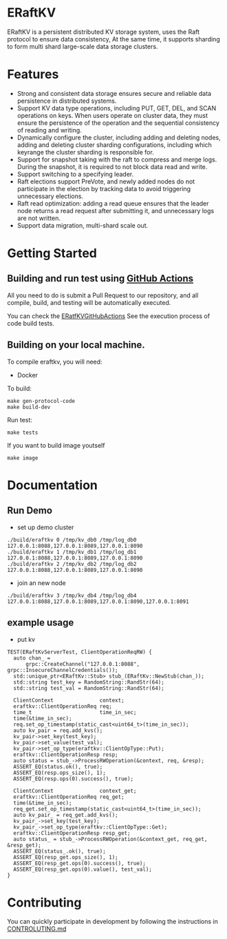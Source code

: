 # ERaftKV 

ERaftKV is a persistent distributed KV storage system, uses the Raft protocol to ensure data consistency, At the same time, it supports sharding to form multi shard large-scale data storage clusters.

# Features
- Strong and consistent data storage ensures secure and reliable data persistence in distributed systems.
- Support KV data type operations, including PUT, GET, DEL, and SCAN operations on keys. When users operate on cluster data, they must ensure the persistence of the operation and the sequential consistency of reading and writing.
- Dynamically configure the cluster, including adding and deleting nodes, adding and deleting cluster sharding configurations, including which keyrange the cluster sharding is responsible for.
- Support for snapshot taking with the raft to compress and merge logs. During the snapshot, it is required to not block data read and write.
- Support switching to a specifying leader.
- Raft elections support PreVote, and newly added nodes do not participate in the election by tracking data to avoid triggering unnecessary elections.
- Raft read optimization: adding a read queue ensures that the leader node returns a read request after submitting it, and unnecessary logs are not written.
- Support data migration, multi-shard scale out.

# Getting Started

## Building and run test using [GitHub Actions](https://github.com/features/actions)

All you need to do is submit a Pull Request to our repository, and all compile, build, and testing will be automatically executed.

You can check the [ERatfKVGitHubActions](https://github.com/eraft-io/eraft/actions) See the execution process of code build tests.

## Building on your local machine.

To compile eraftkv, you will need:
- Docker

To build:
```
make gen-protocol-code
make build-dev
```

Run test:
```
make tests
```

If you want to build image youtself
```
make image
```

# Documentation

## Run Demo

- set up demo cluster

```
./build/eraftkv 0 /tmp/kv_db0 /tmp/log_db0 127.0.0.1:8088,127.0.0.1:8089,127.0.0.1:8090
./build/eraftkv 1 /tmp/kv_db1 /tmp/log_db1 127.0.0.1:8088,127.0.0.1:8089,127.0.0.1:8090
./build/eraftkv 2 /tmp/kv_db2 /tmp/log_db2 127.0.0.1:8088,127.0.0.1:8089,127.0.0.1:8090

```

- join an new node

```
./build/eraftkv 3 /tmp/kv_db4 /tmp/log_db4 127.0.0.1:8088,127.0.0.1:8089,127.0.0.1:8090,127.0.0.1:8091

```

## example usage

- put kv
```
TEST(ERaftKvServerTest, ClientOperationReqRW) {
  auto chan_ =
      grpc::CreateChannel("127.0.0.1:8088", grpc::InsecureChannelCredentials());
  std::unique_ptr<ERaftKv::Stub> stub_(ERaftKv::NewStub(chan_));
  std::string test_key = RandomString::RandStr(64);
  std::string test_val = RandomString::RandStr(64);

  ClientContext               context;
  eraftkv::ClientOperationReq req;
  time_t                      time_in_sec;
  time(&time_in_sec);
  req.set_op_timestamp(static_cast<uint64_t>(time_in_sec));
  auto kv_pair = req.add_kvs();
  kv_pair->set_key(test_key);
  kv_pair->set_value(test_val);
  kv_pair->set_op_type(eraftkv::ClientOpType::Put);
  eraftkv::ClientOperationResp resp;
  auto status = stub_->ProcessRWOperation(&context, req, &resp);
  ASSERT_EQ(status.ok(), true);
  ASSERT_EQ(resp.ops_size(), 1);
  ASSERT_EQ(resp.ops(0).success(), true);

  ClientContext               context_get;
  eraftkv::ClientOperationReq req_get;
  time(&time_in_sec);
  req_get.set_op_timestamp(static_cast<uint64_t>(time_in_sec));
  auto kv_pair_ = req_get.add_kvs();
  kv_pair_->set_key(test_key);
  kv_pair_->set_op_type(eraftkv::ClientOpType::Get);
  eraftkv::ClientOperationResp resp_get;
  auto status_ = stub_->ProcessRWOperation(&context_get, req_get, &resp_get);
  ASSERT_EQ(status_.ok(), true);
  ASSERT_EQ(resp_get.ops_size(), 1);
  ASSERT_EQ(resp_get.ops(0).success(), true);
  ASSERT_EQ(resp_get.ops(0).value(), test_val);
}
```

# Contributing

You can quickly participate in development by following the instructions in [CONTROLUTING.md](https://github.com/eraft-io/eraft/blob/master/CONTRIBUTING.md)
